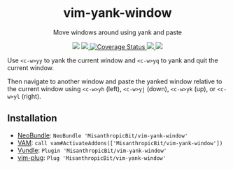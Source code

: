 <div align="center">
  <h1>vim-yank-window</h1>
  <p>Move windows around using yank and paste</p>
  <p>
    <img src="https://img.shields.io/badge/version-0.1.0--alpha-orange" />
    <a href="https://github.com/MisanthropicBit/vim-yank-window/actions?query=workflow%3A%22Run+vader+tests%22">
        <img src="https://img.shields.io/github/workflow/status/MisanthropicBit/vim-yank-window/Run%20vader%20tests/master" />
    </a>
    <a href="https://coveralls.io/github/MisanthropicBit/vim-yank-window?branch=master">
        <img src="https://coveralls.io/repos/github/MisanthropicBit/vim-yank-window/badge.svg?branch=master" alt="Coverage Status" />
    </a>
    <a href="/LICENSE">
        <img
        src="https://img.shields.io/github/license/MisanthropicBit/vim-yank-window" />
    </a>
    <img src="https://img.shields.io/badge/compatible-neovim-blueviolet" />
  </p>
</div>

Use `<c-w>yy` to yank the current window and `<c-w>yq` to yank and quit the
current window.

Then navigate to another window and paste the yanked window relative to the
current window using `<c-w>yh` (left), `<c-w>yj` (down), `<c-w>yk` (up), or
`<c-w>yl` (right).

## Installation

* [NeoBundle](https://github.com/Shougo/neobundle.vim):
  `NeoBundle 'MisanthropicBit/vim-yank-window'`
* [VAM](https://github.com/MarcWeber/vim-addon-manager):
  `call vam#ActivateAddons(['MisanthropicBit/vim-yank-window'])`
* [Vundle](https://github.com/VundleVim/Vundle.vim):
  `Plugin 'MisanthropicBit/vim-yank-window'`
* [vim-plug](https://github.com/junegunn/vim-plug):
  `Plug 'MisanthropicBit/vim-yank-window'`
